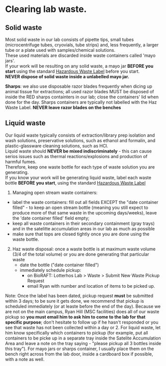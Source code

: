 # Clearing lab waste.

## Solid waste  

Most solid waste in our lab consists of pipette tips, small tubes (microcentrifuge tubes, cryovials, tube strips) and, less frequently, a larger tube or a plate used with samples/chemical solutions.  
These used materials are discarded inside waste containers called 'mayo jars'.  
If your work will be resulting on any solid waste, a mayo jar **BEFORE you start** using the standard [Hazardous Waste Label](https://github.com/DrK-Lo/lotterhoslabprotocols/blob/gh-pages/notebook/Haz%20Waste%20labels.pdf) before you start.  
**NEVER dispose of solid waste inside a unlabelled mayo jar.**

**Sharps**: we also use disposable razor blades frequently when dicing up animal tissue for extractions; all used razor blades MUST be disposed of inside the RED sharps containters in our lab; close the containers' lid when done for the day. Sharps containers are typically not labelled with the Haz Waste Label.
**NEVER leave razor blades on the benches**

## Liquid waste

Our liquid waste typically consists of extraction/library prep isolation and wash solutions, preservative solutions, such as ethanol and formalin, and plastic-glassware cleaning solutions, such as HCl.  
Liquid waste should **NEVER be mixed indiscriminately** - this can cause serios issues such as thermal reactions/explosions and production of harmful fumes.  
Therefore, keep one waste bottle for each type of waste solution you are generating.   
If you know your work will be generating liquid waste, label each waste bottle **BEFORE you start**, using the standard [Hazardous Waste Label](https://github.com/DrK-Lo/lotterhoslabprotocols/blob/gh-pages/notebook/Haz%20Waste%20labels.pdf)

1. Managing open stream waste containers:
  - label the waste containers: fill out all fields EXCEPT the "date container filled" - to keep an open stream bottle (meaning you still expect to produce more of that same waste in the upcoming days/weeks), leave the 'date container filled' field empty;
  - keep all waste containers in their secondary containment (gray trays) and in the satelitte accumulation areas in our lab as much as possible
  - make sure that tops are closed tightly once you are done using the waste bottle.


2. Haz waste disposal: once a waste bottle is at maximum waste volume (3/4 of the total volume) or you are done generating that particular waste
   - date the bottle ("date container filled")
   - immediately schedule pickup:
      - on BioRAFT: Lotterhos Lab > Waste > Submit New Waste Pickup Request
      - email Ryan with number and location of items to be picked up. 

Note: Once the label has been dated, pickup request **must** be submitted within 3 days; to be sure it gets done, we recommend that pickup is scheduled immediately (or at leaste before the end of the day). Because we are not on the main campus, Ryan Hill (MSC facilities) does all of our waste pickup so **you must email him to ask him to come to the lab for that specific purpose**; don't hesitate to follow up if he hasn't responded or you see that waste has not been collected within a day or 2. For liquid waste, let him know specifically which containers to pickup (for example, put all containers to be picke up in a separate tray inside the Satelite Accumulation Area and leave a note on the tray saying - "please pickup all 3 bottles inside this tray"). For mayo jars or sharps container, I usually place them on the bench right across from the lab door, inside a cardboard box if possible, with a note as well.
          
